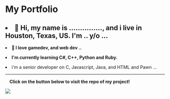 <h1 class="portfolio">My Portfolio</h1>

<h2><li> 👋 Hi, my name is ..............., and i live in Houston, Texas, US. I'm .. y/o ...</li></h2></em>

<strong><li>👀 I love gamedev, and web dev ..</strong></li>

<strong><li>I'm currently learning C#, C++, Python and Ruby.</strong></li>

<li>i'm a senior developer on C, Javascript, Java, and HTML and Pawn ...</h2></li>
<hr>
<e><strong>&nbsp;&nbsp;&nbsp; Click on the button below to visit the repo of my project!</strong>

<a href="https://github.com/FreddieCrew/wInc"><img src="http://war-worn-shift.000webhostapp.com/src/images/68747470733a2f2f7761722d776f726e2d73686966742e303030776562686f73746170702e636f6d2f7372632f696d616765732f627574746f6e2e706e67r.png" data-canonical-src="https://img.shields.io/static/v1?label=&amp;message=Download Beta&amp;color=2BB4AB" style="max-width: 100%;"></a>

